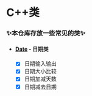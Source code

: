 # C++类

### ✨本仓库存放一些常见的类✨

- #### [Date](https://github.com/AkashiNeko/Class/tree/main/Date) - 日期类

  - [x] 日期输入输出
  - [x] 日期大小比较
  - [x] 日期加减天数
  - [x] 日期减去日期
